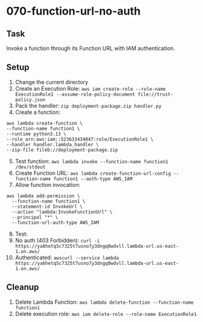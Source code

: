 # 070-function-url-no-auth

## Task
Invoke a function through its Function URL with IAM authentication.

## Setup
1. Change the current directory
2. Create an Execution Role: `aws iam create-role --role-name ExecutionRole1 --assume-role-policy-document file://trust-policy.json`
3. Pack the handler: `zip deployment-package.zip handler.py`
4. Create a function:
```shell
aws lambda create-function \
--function-name function1 \
--runtime python3.13 \
--role arn:aws:iam::523633434047:role/ExecutionRole1 \
--handler handler.lambda_handler \
--zip-file fileb://deployment-package.zip
```
5. Test function: `aws lambda invoke --function-name function1 /dev/stdout`
6. Create Function URL: `aws lambda create-function-url-config --function-name function1 --auth-type AWS_IAM`
7. Allow function invocation: 
```shell
aws lambda add-permission \
  --function-name function1 \
  --statement-id InvokeUrl \
  --action "lambda:InvokeFunctionUrl" \
  --principal "*" \
  --function-url-auth-type AWS_IAM
```
8. Test: 
  1. No auth (403 Forbidden): `curl -i https://ya6hetq5c7325t7usno7y3dngq0wdvll.lambda-url.us-east-1.on.aws/`
  2. Authenticated: `awscurl --service lambda https://ya6hetq5c7325t7usno7y3dngq0wdvll.lambda-url.us-east-1.on.aws/`

## Cleanup
1. Delete Lambda Function: `aws lambda delete-function --function-name function1`
2. Delete execution role: `aws iam delete-role --role-name ExecutionRole1`
